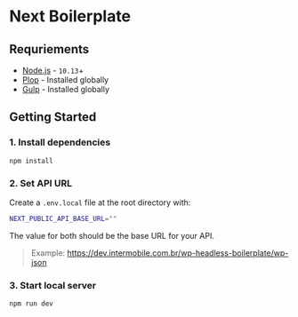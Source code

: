 # Next Boilerplate

## Requriements

-  [Node.js](https://nodejs.org/) - `10.13`+
-  [Plop](https://plopjs.com/) - Installed globally
-  [Gulp](https://gulpjs.com/) - Installed globally

## Getting Started

### 1. Install dependencies

```shell
npm install
```

### 2. Set API URL

Create a `.env.local` file at the root directory with:

```bash
NEXT_PUBLIC_API_BASE_URL=""
```

The value for both should be the base URL for your API.

> Example: https://dev.intermobile.com.br/wp-headless-boilerplate/wp-json

### 3. Start local server

```shell
npm run dev
```
